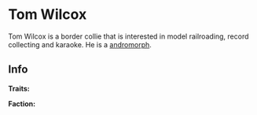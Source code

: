 # Tom Wilcox

Tom Wilcox is a border collie that is interested in model railroading, record collecting and karaoke. He is a [andromorph](../universe/andromorph.md).

## Info

**Traits:**

**Faction:**